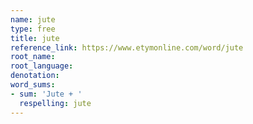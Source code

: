 ```yaml
---
name: jute
type: free
title: jute
reference_link: https://www.etymonline.com/word/jute
root_name: 
root_language: 
denotation: 
word_sums:
- sum: 'Jute + '
  respelling: jute
---
```


